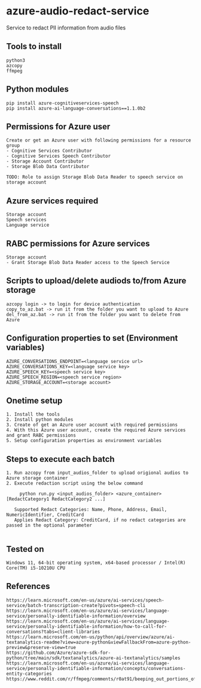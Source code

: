 # azure-audio-redact-service
Service to redact PII information from audio files

Tools to install
----------------
```
python3
azcopy
ffmpeg
```

Python modules
--------------
```
pip install azure-cognitiveservices-speech
pip install azure-ai-language-conversations==1.1.0b2
```



Permissions for Azure user
--------------------------
```
Create or get an Azure user with following permissions for a resource group
- Cognitive Services Contributor
- Cognitive Services Speech Contributor
- Storage Account Contributor 
- Storage Blob Data Contributor

TODO: Role to assign Storage Blob Data Reader to speech service on storage account
```

Azure services required
-----------------------
```
Storage account
Speech services
Language service
```

RABC permissions for Azure services 
-----------------------------------
```
Storage account
- Grant Storage Blob Data Reader access to the Speech Service

```

Scripts to upload/delete audiods to/from Azure storage
------------------------------------------------------
```
azcopy login -> to login for device authentication
copy_to_az.bat -> run it from the folder you want to upload to Azure
del_from_az.bat -> run it from the folder you want to delete from Azure
```

Configuration properties to set (Environment variables)
-------------------------------------------------------
```
AZURE_CONVERSATIONS_ENDPOINT=<language service url>
AZURE_CONVERSATIONS_KEY=<language service key>
AZURE_SPEECH_KEY=<speech service key>
AZURE_SPEECH_REGION=<speech service region>
AZURE_STORAGE_ACCOUNT=<storage account>
```

Onetime setup
-------------
```
1. Install the tools
2. Install python modules
3. Create of get an Azure user account with required permissions  
4. With this Azure user account, create the required Azure services and grant RABC permissions
5. Setup configuration properties as environment variables
```

Steps to execute each batch
---------------------------
```
1. Run azcopy from input_audios_folder to upload origional audios to Azure storage container
2. Execute redaction script using the below command

     python run.py <input_audios_folder> <azure_container> [RedactCategory1 RedactCategory2 ...]
   
   Supported Redact Categories: Name, Phone, Address, Email, NumericIdentifier, CreditCard
   Applies Redact Category: CreditCard, if no redact categories are passed in the optional parameter 
    
```

Tested on
---------
```
Windows 11, 64-bit operating system, x64-based processor / Intel(R) Core(TM) i5-10210U CPU

```

References
---------------------------
```
https://learn.microsoft.com/en-us/azure/ai-services/speech-service/batch-transcription-create?pivots=speech-cli
https://learn.microsoft.com/en-us/azure/ai-services/language-service/personally-identifiable-information/overview
https://learn.microsoft.com/en-us/azure/ai-services/language-service/personally-identifiable-information/how-to-call-for-conversations?tabs=client-libraries
https://learn.microsoft.com/en-us/python/api/overview/azure/ai-textanalytics-readme?view=azure-python&viewFallbackFrom=azure-python-preview&preserve-view=true
https://github.com/Azure/azure-sdk-for-python/tree/main/sdk/textanalytics/azure-ai-textanalytics/samples
https://learn.microsoft.com/en-us/azure/ai-services/language-service/personally-identifiable-information/concepts/conversations-entity-categories
https://www.reddit.com/r/ffmpeg/comments/r0at91/beeping_out_portions_of_an_audio_file_using_ffmpeg/

```
